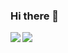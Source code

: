 ### Hi there 👋

<a href="https://github.com/anuraghazra/github-readme-stats">
  <img align="left" src="https://github-readme-stats.vercel.app/api?username=meltyyyyy&count_private=true&show_icons=true" />
</a>
<a href="https://github.com/meltyyyyy/github-readme-stats">
  <img align="left" src="https://github-readme-stats.vercel.app/api/top-langs/?username=meltyyyyy&layout=compact" />
</a>
